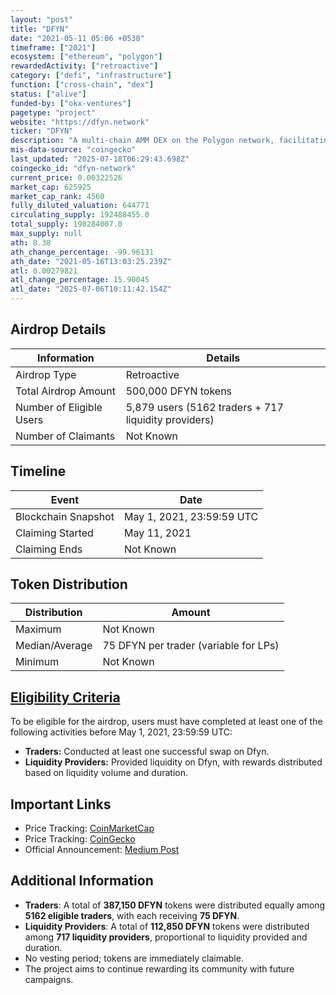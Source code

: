 ```yaml
---
layout: "post"
title: "DFYN"
date: "2021-05-11 05:06 +0530"
timeframe: ["2021"]
ecosystem: ["ethereum", "polygon"]
rewardedActivity: ["retroactive"]
category: ["defi", "infrastructure"]
function: ["cross-chain", "dex"]
status: ["alive"]
funded-by: ["okx-ventures"]
pagetype: "project"
website: "https://dfyn.network"
ticker: "DFYN"
description: "A multi-chain AMM DEX on the Polygon network, facilitating liquidity entry and exit points across chains via Router Protocol."
mis-data-source: "coingecko"
last_updated: "2025-07-18T06:29:43.698Z"
coingecko_id: "dfyn-network"
current_price: 0.00322526
market_cap: 625925
market_cap_rank: 4560
fully_diluted_valuation: 644771
circulating_supply: 192488455.0
total_supply: 198284007.0
max_supply: null
ath: 8.38
ath_change_percentage: -99.96131
ath_date: "2021-05-16T13:03:25.239Z"
atl: 0.00279821
atl_change_percentage: 15.90045
atl_date: "2025-07-06T10:11:42.154Z"
---
```


## Airdrop Details

| Information              | Details                                              |
| ------------------------ | ---------------------------------------------------- |
| Airdrop Type             | Retroactive                                          |
| Total Airdrop Amount     | 500,000 DFYN tokens                                  |
| Number of Eligible Users | 5,879 users (5162 traders + 717 liquidity providers) |
| Number of Claimants      | Not Known                                            |

## Timeline

| Event               | Date                      |
| ------------------- | ------------------------- |
| Blockchain Snapshot | May 1, 2021, 23:59:59 UTC |
| Claiming Started    | May 11, 2021              |
| Claiming Ends       | Not Known                 |

## Token Distribution

| Distribution   | Amount                                |
| -------------- | ------------------------------------- |
| Maximum        | Not Known                             |
| Median/Average | 75 DFYN per trader (variable for LPs) |
| Minimum        | Not Known                             |

## [Eligibility Criteria](https://dfyn-network.medium.com/dfyn-early-adopters-airdrop-is-here-e4946cd3d5f5)

To be eligible for the airdrop, users must have completed at least one of the following activities before May 1, 2021, 23:59:59 UTC:

- **Traders:** Conducted at least one successful swap on Dfyn.
- **Liquidity Providers:** Provided liquidity on Dfyn, with rewards distributed based on liquidity volume and duration.

## Important Links

- Price Tracking: [CoinMarketCap](https://coinmarketcap.com/currencies/dfyn-network/)
- Price Tracking: [CoinGecko](https://www.coingecko.com/en/coins/dfyn-network)
- Official Announcement: [Medium Post](https://dfyn-network.medium.com/dfyn-early-adopters-airdrop-is-here-e4946cd3d5f5)

## Additional Information

- **Traders**: A total of **387,150 DFYN** tokens were distributed equally among **5162 eligible traders**, with each receiving **75 DFYN**.
- **Liquidity Providers**: A total of **112,850 DFYN** tokens were distributed among **717 liquidity providers**, proportional to liquidity provided and duration.
- No vesting period; tokens are immediately claimable.
- The project aims to continue rewarding its community with future campaigns.